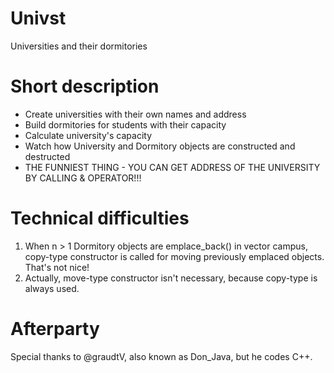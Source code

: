 # Univst
Universities and their dormitories

# Short description
  * Create universities with their own names and address
  * Build dormitories for students with their capacity
  * Calculate university's capacity
  * Watch how University and Dormitory objects are constructed and destructed
  * THE FUNNIEST THING - YOU CAN GET ADDRESS OF THE UNIVERSITY BY CALLING & OPERATOR!!!
 
# Technical difficulties
1. When n > 1 Dormitory objects are emplace_back() in vector<Dormitory> campus, copy-type constructor is called for moving previously emplaced objects. That's not nice!
2. Actually, move-type constructor isn't necessary, because copy-type is always used. 

# Afterparty
Special thanks to @graudtV, also known as Don_Java, but he codes C++.
